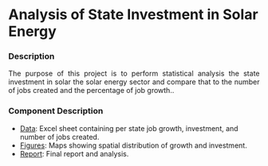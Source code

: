 # Analysis of State Investment in Solar Energy

### Description
<div style="text-align: justify"> The purpose of this project is to perform statistical analysis the state investment in solar the solar energy sector and compare that to the number of jobs created and the percentage of job growth..</div>

### Component Description


- [Data](data.xlsx): Excel sheet containing per state job growth, investment, and number of jobs created.
- [Figures](investment_jobs_growth.jpg): Maps showing spatial distribution of growth and investment.
- [Report](report.pdf): Final report and analysis.

